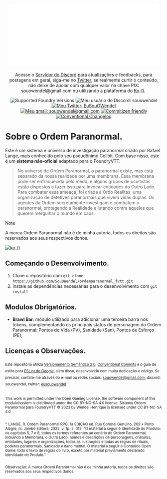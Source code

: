 <div align="center">

<img src="https://github.com/SouOWendel/ordemparanormal-fvtt/blob/main/media/op-logo.png?raw=true" alt="logo do Ordem Paranormal">
<p dir="auto" style="text-align: center;">Acesse o <a href="https://discord.gg/G8AwJwJXa5">Servidor do Discord</a> para atualiza&ccedil;&otilde;es e feedbacks, para postagens em geral, siga-me no <a href="https://twitter.com/EuSouOWendel">Twitter</a>, se realmente curtir o conte&uacute;do, n&atilde;o deixe de apoiar com qualquer valor na chave PIX: souowendel@gmail.com ou utilizando a plataforma do <a href="https://ko-fi.com/souowendel">Ko-fi</a>.&nbsp;</p>

![Supported Foundry Versions](https://img.shields.io/endpoint?url=https%3A%2F%2Ffoundryshields.com%2Fversion%3Fstyle%3Dflat%26url%3Dhttps%3A%2F%2Fgithub.com%2FSouOWendel%2Fordemparanormal-fvtt%2Freleases%2Flatest%2Fdownload%2Fsystem.json)
![Meu usuário do Discord: souowendel](https://dcbadge.vercel.app/api/shield/294989840104161280?style=flat&compact=true)
[![Meu Twitter: EuSouOWendel](https://img.shields.io/badge/Twitter-1DA1F2?style=for-the-badge&logo=twitter&logoColor=white&style=flat&compact=true)](https://twitter.com/EuSouOWendel)
<br>
[![Meu gmail: souowendel@gmail.com](https://img.shields.io/badge/Gmail-D14836?style=for-the-badge&logo=gmail&logoColor=white&style=flat&compact=true)](https://mail.google.com/mail/u/0/?fs=1&to=souowendel@gmail.com&su=Enquiry&tf=cm)
[![Commitizen friendly](https://img.shields.io/badge/commitizen-friendly-brightgreen.svg)](http://commitizen.github.io/cz-cli/)
[![Conventional Changelog](https://img.shields.io/badge/changelog-conventional-brightgreen.svg)](http://conventional-changelog.github.io)

</div>

# Sobre o Ordem Paranormal.

Este é um sistema e universo de investigação paranormal criado por Rafael Lange, mais conhecido pelo seu pseudônimo Cellbit. Com base nisso, este é um **sistema não-oficial** adaptado para o FoundryVTT.

> No universo de Ordem Paranormal, o paranormal existe, mas está separado da nossa realidade por uma membrana. Essa membrana pode ser enfraquecida pelo medo, e alguns grupos de ocultistas estão dispostos a fazer isso para invocar entidades do Outro Lado.
> Para combater essa ameaça, foi criada a Ordo Realitas, uma organização de detetives paranormais que vivem vidas duplas. Os agentes da Ordem secretamente investigam e combatem o paranormal, protegendo a Realidade e lutando contra aqueles que querem mergulhar o mundo em caos.

> [!NOTE]
> A marca Ordem Paranormal não é de minha autoria, todos os direitos são reservados aos seus respectivos donos.

[![ko-fi](https://ko-fi.com/img/githubbutton_sm.svg)](https://ko-fi.com/Y8Y8PRQ6Z)
## Começando o Desenvolvimento.

1. Clone o repositório com `git clone https://github.com/SouOWendel/ordemparanormal_fvtt.git`
2. Instale as dependências necessárias para o desenvolvimento com `git install`

## Modulos Obrigatórios.

-   **Brawl Bar**: módulo utilizado para adicionar uma terceira barra nos tokens, complementando os principais status de personagem do Ordem Paranormal: Pontos de Vida (PV), Sanidade (San), Pontos de Esforço (PE);

## Licenças e Observações.
<sub>
Este repositório utiliza <a href="https://semver.org/lang/pt-BR/">Versionamento Semântico 2.0</a>, <a href="https://www.conventionalcommits.org/en/v1.0.0/">Conventional Commits</a> e o guia de estilo para <a href="https://google.github.io/styleguide/jsguide.html">ESLint do Google</a>, além disso, desenvolvido com muita dedicação e código. Se precisar, contate-me através do e-mail ou redes sociais: <a href="https://mail.google.com/mail/u/0/?fs=1&to=souowendel@gmail.com&su=Enquiry&tf=cm">souowendel@gmail.com</a>, discord: souowendel, twitter: <a href="https://twitter.com/EuSouOWendel">eusouowendel</a><br><br>

This work is permitted under the Open Gaming License, the software component of this module/system is distributed under the CC BY-NC-SA 4.0 license. Sistema Ordem Paranormal para FoundryVTT © 2023 by Wendel Henrique is licensed under CC BY-NC-SA 4.0<br><br>

¹: LANGE, R. Ordem Paranormal RPG. 1a EDIÇÃO ed. Rua Coronel Genuíno, 209 • Porto Alegre, rs: Jambô Editora, 2022. v. 1p. 2, 318. "O material a seguir é Identidade do Produto: os capítulos 5, 7 e 8, todos os termos referentes ao cenário de Ordem Paranormal, incluindo a Membrana, o Outro Lado, nomes e descrições de personagens, criaturas, entidades, lugares e organizações, todas as ilustrações e todas as regras de rituais, poderes paranormais, Sanidade e dano mental. O material a seguir é Conteúdo Open Game: todo o texto de regras do livro, exceto por material previamente declarado Identidade do Produto."<br><br>

Observação: A marca Ordem Paranormal não é de minha autoria, todos os direitos são reservados aos seus respectivos donos.
</sub> 

<!-- Links Uteis -->
<!-- https://foundryvtt.wiki/en/development/guides/SD-tutorial -->
<!-- https://foundryvtt.com/article/dice-advanced/ -->
<!-- https://foundryvtt.wiki/en/development/guides/System-Development-for-Beginners/System-Development-Part-5-Wandering-in-000000 -->
<!-- https://foundryvtt.wiki/en/development/guides/vite -->
<!-- https://foundryvtt.wiki/en/development/guides/builtin-css -->
